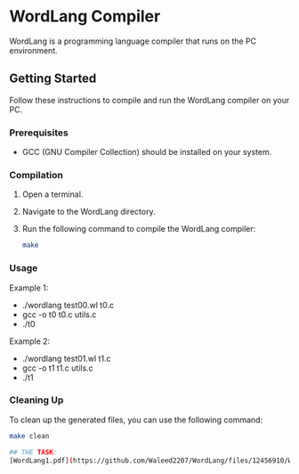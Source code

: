 # WordLang Compiler

WordLang is a programming language compiler that runs on the PC environment.

## Getting Started

Follow these instructions to compile and run the WordLang compiler on your PC.

### Prerequisites

- GCC (GNU Compiler Collection) should be installed on your system.

### Compilation

1. Open a terminal.

2. Navigate to the WordLang directory.

3. Run the following command to compile the WordLang compiler:
   
   ```bash
   make
### Usage
Example 1:
- ./wordlang test00.wl t0.c
- gcc -o t0 t0.c utils.c
- ./t0

Example 2:
- ./wordlang test01.wl t1.c
- gcc -o t1 t1.c utils.c
- ./t1

### Cleaning Up
To clean up the generated files, you can use the following command:

   ```bash
   make clean

## THE TASK:
[WordLang1.pdf](https://github.com/Waleed2207/WordLang/files/12456910/WordLang1.pdf)
 
